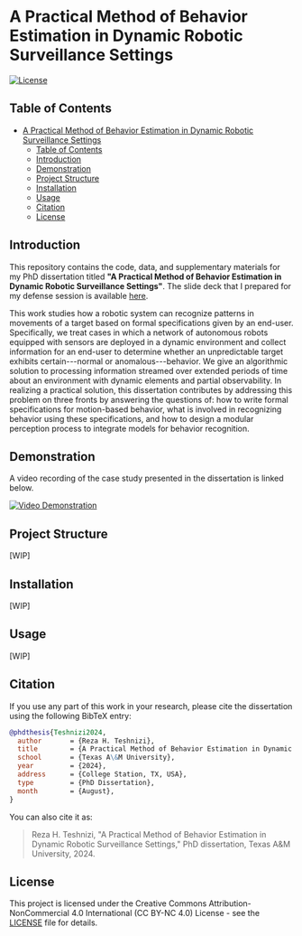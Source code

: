 # A Practical Method of Behavior Estimation in Dynamic Robotic Surveillance Settings

[![License](https://img.shields.io/badge/license-CC%20BY--NC-blue.svg)](LICENSE)
<!-- ![Build Status](https://img.shields.io/badge/build-passing-brightgreen.svg) -->

## Table of Contents
- [A Practical Method of Behavior Estimation in Dynamic Robotic Surveillance Settings](#a-practical-method-of-behavior-estimation-in-dynamic-robotic-surveillance-settings)
	- [Table of Contents](#table-of-contents)
	- [Introduction](#introduction)
	- [Demonstration](#demonstration)
	- [Project Structure](#project-structure)
	- [Installation](#installation)
	- [Usage](#usage)
	- [Citation](#citation)
	- [License](#license)

## Introduction
This repository contains the code, data, and supplementary materials for my PhD dissertation titled
**"A Practical Method of Behavior Estimation in Dynamic Robotic Surveillance Settings"**.
The slide deck that I prepared for my defense session is available [here](/docs/derfense.pdf).

This work studies how a robotic system can recognize patterns in movements
of a target based on formal specifications given by an end-user.
Specifically, we treat cases in which a network of autonomous robots
equipped with sensors are deployed in a dynamic environment and collect information
for an end-user to determine whether an unpredictable target exhibits certain---normal or anomalous---behavior.
We give an algorithmic solution to processing information streamed over extended periods of time about an environment with
dynamic elements and partial observability.
In realizing a practical solution, this dissertation contributes
by addressing this problem on three fronts by answering the questions of:
how to write formal specifications for motion-based behavior,
what is involved in recognizing behavior using these specifications,
and how to design a modular perception process to integrate models for behavior recognition.

## Demonstration
A video recording of the case study presented in the dissertation is linked below.

[![Video Demonstration](https://img.youtube.com/vi/ccrulp8tqR4/0.jpg)](https://www.youtube.com/watch?v=ccrulp8tqR4)

## Project Structure
[WIP]

<!-- - `data`: Contains raw and processed datasets.
- `notebooks`: Jupyter notebooks for data exploration and analysis.
- `src`: Source code for data processing, model training, and utilities.
  - `data_processing`: Scripts for processing raw data.
  - `models`: Implementation of machine learning models.
  - `utils`: Utility functions.
- `results`: Contains results from experiments.
- `experiments`: Configuration files and scripts to run experiments. -->

## Installation
[WIP]
<!-- To set up the project, follow these steps:

1. Clone the repository:
	```bash
	git clone https://github.com/yourusername/your-repo-name.git
	cd your-repo-name
	```

2. Create a virtual environment:
	```bash
	python -m venv env
	source env/bin/activate  # On Windows use `env\Scripts\activate`
	```

3. Install the required packages:
	```bash
	pip install -r requirements.txt
	``` -->

## Usage
[WIP]
<!-- To run the experiments, you can use the following commands:

1. **Preprocess Data:**
	```bash
	python src/data_processing/preprocess_data.py
	```

2. **Train Model:**
	```bash
	python src/models/train_model.py --config experiments/config.yaml
	```

3. **Evaluate Model:**
	```bash
	python src/models/evaluate_model.py --config experiments/config.yaml
	``` -->

<!-- Experiment configurations are stored in the `experiments` directory. Each configuration file contains the parameters for a specific experiment. To run an experiment, use:

```bash
python src/run_experiment.py --config experiments/experiment1.yaml -->

## Citation
If you use any part of this work in your research, please cite the dissertation using the following BibTeX entry:

```bibtex
@phdthesis{Teshnizi2024,
  author       = {Reza H. Teshnizi},
  title        = {A Practical Method of Behavior Estimation in Dynamic Robotic Surveillance Settings},
  school       = {Texas A\&M University},
  year         = {2024},
  address      = {College Station, TX, USA},
  type         = {PhD Dissertation},
  month        = {August},
}
```
You can also cite it as:

> Reza H. Teshnizi, "A Practical Method of Behavior Estimation in Dynamic Robotic Surveillance Settings," PhD dissertation, Texas A&M University, 2024.

## License

This project is licensed under the Creative Commons Attribution-NonCommercial 4.0 International (CC BY-NC 4.0) License - see the [LICENSE](LICENSE) file for details.
